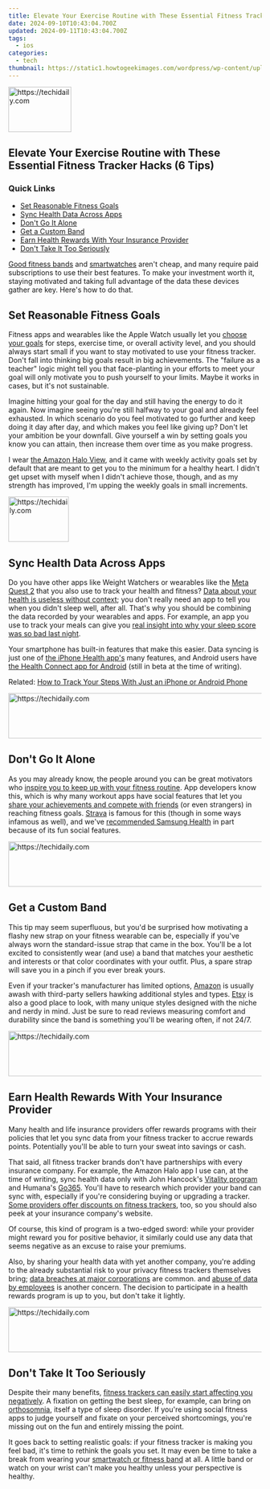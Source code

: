 ```yaml
---
title: Elevate Your Exercise Routine with These Essential Fitness Tracker Hacks (6 Tips)
date: 2024-09-10T10:43:04.700Z
updated: 2024-09-11T10:43:04.700Z
tags:
  - ios
categories:
  - tech
thumbnail: https://static1.howtogeekimages.com/wordpress/wp-content/uploads/2023/04/halo-view.jpg
---
```






<!-- affiliate ads begin -->
<a href="https://aligracehair.sjv.io/c/5597632/2135365/19272" target="_top" id="2135365">
  <img src="//a.impactradius-go.com/display-ad/19272-2135365" border="0" alt="https://techidaily.com" width="125" height="90"/>
</a>
<img height="0" width="0" src="https://aligracehair.sjv.io/i/5597632/2135365/19272" style="position:absolute;visibility:hidden;" border="0" />
<!-- affiliate ads end -->




## Elevate Your Exercise Routine with These Essential Fitness Tracker Hacks (6 Tips)

### Quick Links

* [Set Reasonable Fitness Goals](https://android-location-track.techidaily.com/in-2024-ways-to-stop-parent-tracking-your-samsung-galaxy-a05-drfone-by-drfone-virtual-android/)
* [Sync Health Data Across Apps](https://some-skills.techidaily.com/updated-unleash-the-full-potential-of-your-live-streams-using-onestream/)
* [Don't Go It Alone](https://article-helps.techidaily.com/updated-in-2024-top-power-supplies-for-black-gopro-hero5-cameras-authentic-and-imposters/)
* [Get a Custom Band](https://ios-unlock.techidaily.com/in-2024-learn-how-to-lock-stolen-your-apple-iphone-14-plus-properly-by-drfone-ios/)
* [Earn Health Rewards With Your Insurance Provider](https://some-knowledge.techidaily.com/updated-gradient-goes-night-premieres-trick/)
* [Don't Take It Too Seriously](https://instagram-videos.techidaily.com/quantifying-igtv-engagement-and-outreach-for-2024/)

[Good fitness bands](https://some-techniques.techidaily.com/new-health-advocacy-through-strategic-social-media-plays/) and [smartwatches](https://pokemon-go-android.techidaily.com/can-i-use-itools-gpx-file-to-catch-the-rare-pokemon-on-poco-f5-5g-drfone-by-drfone-virtual-android/) aren't cheap, and many require paid subscriptions to use their best features. To make your investment worth it, staying motivated and taking full advantage of the data these devices gather are key. Here's how to do that.

##  Set Reasonable Fitness Goals

 Fitness apps and wearables like the Apple Watch usually let you [choose your goals](https://extra-tips.techidaily.com/edge-and-elegance-in-figure-skating/) for steps, exercise time, or overall activity level, and you should always start small if you want to stay motivated to use your fitness tracker. Don't fall into thinking big goals result in big achievements. The "failure as a teacher" logic might tell you that face-planting in your efforts to meet your goal will only motivate you to push yourself to your limits. Maybe it works in cases, but it's not sustainable.

 Imagine hitting your goal for the day and still having the energy to do it again. Now imagine seeing you're still halfway to your goal and already feel exhausted. In which scenario do you feel motivated to go further and keep doing it day after day, and which makes you feel like giving up? Don't let your ambition be your downfall. Give yourself a win by setting goals you know you can attain, then increase them over time as you make progress.

 I wear [the Amazon Halo View](https://article-posts.techidaily.com/2024-approved-exploring-updates-to-sonys-s6500-model/), and it came with weekly activity goals set by default that are meant to get you to the minimum for a healthy heart. I didn't get upset with myself when I didn't achieve those, though, and as my strength has improved, I'm upping the weekly goals in small increments.





<!-- affiliate ads begin -->
<a href="https://aligracehair.sjv.io/c/5597632/2135393/19272" target="_top" id="2135393">
  <img src="//a.impactradius-go.com/display-ad/19272-2135393" border="0" alt="https://techidaily.com" width="120" height="90"/>
</a>
<img height="0" width="0" src="https://aligracehair.sjv.io/i/5597632/2135393/19272" style="position:absolute;visibility:hidden;" border="0" />
<!-- affiliate ads end -->




##  Sync Health Data Across Apps

 Do you have other apps like Weight Watchers or wearables like the [Meta Quest 2](https://www.amazon.com/Oculus-Quest-Advanced-All-One-Virtual/dp/B099VMT8VZ?tag=htg-v2-268mj3i-20&ascsubtag=UUhtgUeUpU204606&asc%5Frefurl=https%3A%2F%2Fwww.howtogeek.com%2F830528%2Ftips-to-get-the-most-out-of-your-fitness-tracker%2F&asc%5Fcampaign=Evergreen) that you also use to track your health and fitness? [Data about your health is useless without context](https://youtube-lab.techidaily.com/ed-2024-approved-dodging-doubts-a-guide-to-vloggings-most-common-anxieties/); you don't really need an app to tell you when you didn't sleep well, after all. That's why you should be combining the data recorded by your wearables and apps. For example, an app you use to track your meals can give you [real insight into why your sleep score was so bad last night](https://digital-screen-recording.techidaily.com/updated-in-2024-navigating-overwatch-audio-capture-settings/).

 Your smartphone has built-in features that make this easier. Data syncing is just one of [the iPhone Health app's](https://extra-tips.techidaily.com/metaverse-giggles-galore-ingenious-ways-to-craft-memes/) many features, and Android users have [the Health Connect app for Android](https://some-guidance.techidaily.com/new-tune-up-the-mundane-how-to-add-custom-ringtones-and-sounds-for-a-unique-auditory-experience-on-android/) (still in beta at the time of writing).

Related: [How to Track Your Steps With Just an iPhone or Android Phone](https://fox-info.techidaily.com/updated-in-2024-unveiling-time-lapse-techniques-for-samsung-enthusiasts/) 





<!-- affiliate ads begin -->
<a href="https://unicoeye.pxf.io/c/5597632/2134492/18498" target="_top" id="2134492">
  <img src="//a.impactradius-go.com/display-ad/18498-2134492" border="0" alt="https://techidaily.com" width="728" height="90"/>
</a>
<img height="0" width="0" src="https://unicoeye.pxf.io/i/5597632/2134492/18498" style="position:absolute;visibility:hidden;" border="0" />
<!-- affiliate ads end -->




##  Don't Go It Alone

 As you may already know, the people around you can be great motivators who [inspire you to keep up with your fitness routine](https://sim-unlock.techidaily.com/in-2024-how-to-check-if-your-oppo-is-unlocked-by-drfone-android/). App developers know this, which is why many workout apps have social features that let you [share your achievements and compete with friends](https://some-techniques.techidaily.com/in-2024-full-spectrum-analysis-exploring-the-depths-of-bublcam-360/) (or even strangers) in reaching fitness goals. [Strava](https://www.strava.com/) is famous for this (though in some ways infamous as well), and we've [recommended Samsung Health](https://facebook-video-footage.techidaily.com/new-2024-approved-10-common-vlogging-fears-and-how-to-beat-them/) in part because of its fun social features.





<!-- affiliate ads begin -->
<a href="https://ephamedtechinc.pxf.io/c/5597632/2136624/26400" target="_top" id="2136624">
  <img src="//a.impactradius-go.com/display-ad/26400-2136624" border="0" alt="https://techidaily.com" width="728" height="90"/>
</a>
<img height="0" width="0" src="https://ephamedtechinc.pxf.io/i/5597632/2136624/26400" style="position:absolute;visibility:hidden;" border="0" />
<!-- affiliate ads end -->




##  Get a Custom Band

 This tip may seem superfluous, but you'd be surprised how motivating a flashy new strap on your fitness wearable can be, especially if you've always worn the standard-issue strap that came in the box. You'll be a lot excited to consistently wear (and use) a band that matches your aesthetic and interests or that color coordinates with your outfit. Plus, a spare strap will save you in a pinch if you ever break yours.

 Even if your tracker's manufacturer has limited options, [Amazon](https://www.amazon.com/?tag=htg-v2-268mj3i-20&ascsubtag=UUhtgUeUpU204606&asc%5Frefurl=https%3A%2F%2Fwww.howtogeek.com%2F830528%2Ftips-to-get-the-most-out-of-your-fitness-tracker%2F&asc%5Fcampaign=Evergreen) is usually awash with third-party sellers hawking additional styles and types. [Etsy](https://www.etsy.com/) is also a good place to look, with many unique styles designed with the niche and nerdy in mind. Just be sure to read reviews measuring comfort and durability since the band is something you'll be wearing often, if not 24/7.





<!-- affiliate ads begin -->
<a href="https://appsumo.8odi.net/c/5597632/2118319/7443" target="_top" id="2118319">
  <img src="//a.impactradius-go.com/display-ad/7443-2118319" border="0" alt="https://techidaily.com" width="728" height="90"/>
</a>
<img height="0" width="0" src="https://appsumo.8odi.net/i/5597632/2118319/7443" style="position:absolute;visibility:hidden;" border="0" />
<!-- affiliate ads end -->




##  Earn Health Rewards With Your Insurance Provider

 Many health and life insurance providers offer rewards programs with their policies that let you sync data from your fitness tracker to accrue rewards points. Potentially you'll be able to turn your sweat into savings or cash.

 That said, all fitness tracker brands don't have partnerships with every insurance company. For example, the Amazon Halo app I use can, at the time of writing, sync health data only with John Hancock's [Vitality program](https://www.johnhancock.com/life-insurance/vitality-program.html) and Humana's [Go365](https://www.humana.com/manage-your-health/achieving-health-goals/go-365). You'll have to research which provider your band can sync with, especially if you're considering buying or upgrading a tracker. [Some providers offer discounts on fitness trackers](https://instagram-clips.techidaily.com/making-windows-11-work-fixing-elan-input-glitches/), too, so you should also peek at your insurance company's website.

 Of course, this kind of program is a two-edged sword: while your provider might reward you for positive behavior, it similarly could use any data that seems negative as an excuse to raise your premiums.

 Also, by sharing your health data with yet another company, you're adding to the already substantial risk to your privacy fitness trackers themselves bring; [data breaches at major corporations](https://ios-unlock.techidaily.com/complete-fixes-to-solve-iphone-15-pro-randomly-asking-for-apple-id-password-by-drfone-ios/) are common. and [abuse of data by employees](https://location-social.techidaily.com/how-to-changeadd-location-filters-on-snapchat-for-your-nokia-c110-drfone-by-drfone-virtual-android/) is another concern. The decision to participate in a health rewards program is up to you, but don't take it lightly.





<!-- affiliate ads begin -->
<a href="https://unicoeye.pxf.io/c/5597632/2134221/18498" target="_top" id="2134221">
  <img src="//a.impactradius-go.com/display-ad/18498-2134221" border="0" alt="https://techidaily.com" width="728" height="90"/>
</a>
<img height="0" width="0" src="https://unicoeye.pxf.io/i/5597632/2134221/18498" style="position:absolute;visibility:hidden;" border="0" />
<!-- affiliate ads end -->




##  Don't Take It Too Seriously

 Despite their many benefits, [fitness trackers can easily start affecting you negatively](https://www.lifesavvy.com/108524/your-fitness-tracker-might-be-harming-your-mental-health/). A fixation on getting the best sleep, for example, can bring on [orthosomnia](https://www.health.com/condition/sleep/what-is-orthosomnia), itself a type of sleep disorder. If you're using social fitness apps to judge yourself and fixate on your perceived shortcomings, you're missing out on the fun and entirely missing the point.

 It goes back to setting realistic goals: if your fitness tracker is making you feel bad, it's time to rethink the goals you set. It may even be time to take a break from wearing your [smartwatch or fitness band](https://tech-recovery.techidaily.com/the-ultimate-tutorial-on-how-to-cancel-and-retrieve-an-email-in-outlook/) at all. A little band or watch on your wrist can't make you healthy unless your perspective is healthy.

<ins class="adsbygoogle"
     style="display:block"
     data-ad-format="autorelaxed"
     data-ad-client="ca-pub-7571918770474297"
     data-ad-slot="1223367746"></ins>



<ins class="adsbygoogle"
     style="display:block"
     data-ad-client="ca-pub-7571918770474297"
     data-ad-slot="8358498916"
     data-ad-format="auto"
     data-full-width-responsive="true"></ins>










